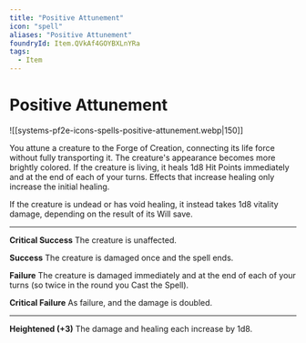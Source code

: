 ```yaml
---
title: "Positive Attunement"
icon: "spell"
aliases: "Positive Attunement"
foundryId: Item.QVkAf4GOYBXLnYRa
tags:
  - Item
---
```


# Positive Attunement
![[systems-pf2e-icons-spells-positive-attunement.webp|150]]

You attune a creature to the Forge of Creation, connecting its life force without fully transporting it. The creature's appearance becomes more brightly colored. If the creature is living, it heals 1d8 Hit Points immediately and at the end of each of your turns. Effects that increase healing only increase the initial healing.

If the creature is undead or has void healing, it instead takes 1d8 vitality damage, depending on the result of its Will save.

* * *

**Critical Success** The creature is unaffected.

**Success** The creature is damaged once and the spell ends.

**Failure** The creature is damaged immediately and at the end of each of your turns (so twice in the round you Cast the Spell).

**Critical Failure** As failure, and the damage is doubled.

* * *

**Heightened (+3)** The damage and healing each increase by 1d8.
